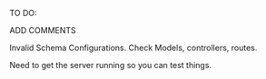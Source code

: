 TO DO: 

ADD COMMENTS

Invalid Schema Configurations.
Check Models, controllers, routes.

Need to get the server running so you can test things. 

